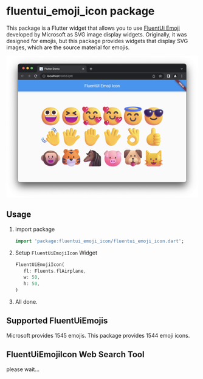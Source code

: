 # fluentui_emoji_icon package

This package is a Flutter widget that allows you to use [FluentUi Emoji](https://github.com/microsoft/fluentui-emoji) developed by Microsoft as SVG image display widgets. Originally, it was designed for emojis, but this package provides widgets that display SVG images, which are the source material for emojis.

![](assets/example_app_screen_shot.png)

## Usage

1. import package
   ```dart
   import 'package:fluentui_emoji_icon/fluentui_emoji_icon.dart';
   ```
2. Setup `FluentUiEmojiIcon` Widget
   ```dart
   FluentUiEmojiIcon(
      fl: Fluents.flAirplane,
      w: 50,
      h: 50,
   )
   ```
3. All done.

## Supported FluentUiEmojis

Microsoft provides 1545 emojis.
This package provides 1544 emoji icons.

## FluentUiEmojiIcon Web Search Tool

please wait...
